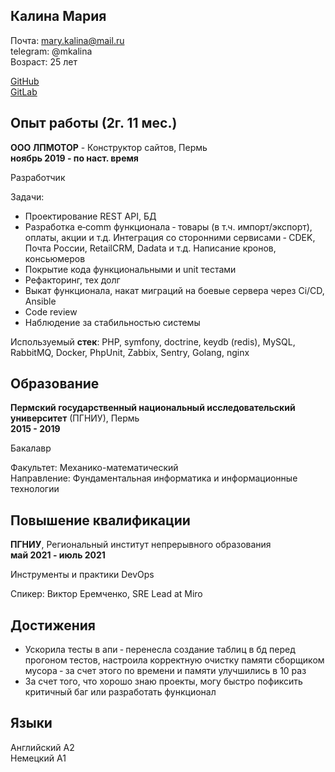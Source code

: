 ## Калина Мария

Почта: mary.kalina@mail.ru\
telegram: @mkalina\
Возраст: 25 лет

[GitHub](https://github.com/kalina-iva)\
[GitLab](https://gitlab.com/kalina-iva)

## Опыт работы (2г. 11 мес.)

**ООО ЛПМОТОР** - Конструктор сайтов, Пермь\
**ноябрь 2019 - по наст. время**

Разработчик

Задачи:
- Проектирование REST API, БД
- Разработка e‑comm функционала ‑ товары (в т.ч. импорт/экспорт), оплаты, акции и т.д. Интеграция со сторонними сервисами ‑ CDEK, Почта России, RetailCRM, Dadata и т.д. Написание кронов, консьюмеров
- Покрытие кода функциональными и unit тестами
- Рефакторинг, тех долг
- Выкат функционала, накат миграций на боевые сервера через Ci/CD, Ansible
- Code review
- Наблюдение за стабильностью системы

Используемый **стек**: PHP, symfony, doctrine, keydb (redis), MySQL, RabbitMQ, Docker, PhpUnit, Zabbix, Sentry, Golang, nginx

## Образование

**Пермский государственный национальный исследовательский университет** (ПГНИУ), Пермь\
**2015 - 2019**

Бакалавр

Факультет: Механико-математический\
Направление: Фундаментальная информатика и информационные технологии

## Повышение квалификации

**ПГНИУ**, Региональный институт непрерывного образования\
**май 2021 - июль 2021**

Инструменты и практики DevOps

Спикер: Виктор Еремченко, SRE Lead at Miro

## Достижения

- Ускорила тесты в апи ‑ перенесла создание таблиц в бд перед прогоном тестов, настроила корректную очистку памяти сборщиком мусора ‑ за счет этого по времени и памяти улучшились в 10 раз
- За счет того, что хорошо знаю проекты, могу быстро пофиксить критичный баг или разработать функционал

## Языки

Английский A2\
Немецкий A1
